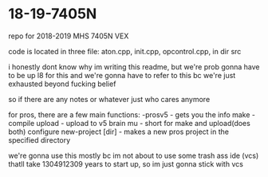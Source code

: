 # 18-19-7405N
repo for 2018-2019 MHS 7405N VEX

code is located in three file: aton.cpp, init.cpp, opcontrol.cpp, in dir src

i honestly dont know why im writing this readme, but we're prob gonna have to be up l8 for this and we're gonna have to refer to
this bc we're just exhausted beyond fucking belief

so if there are any notes or whatever just who cares anymore 

for pros, there are a few main functions:
-prosv5 - gets you the info
 		make - compile
 		upload - upload to v5 brain
 		mu - short for make and upload(does both)
 		configure new-project [dir] - makes a new pros project in the specified directory

we're gonna use this mostly bc im not about to use some trash ass ide (vcs) thatll take 1304912309 years to start up, 
so im just gonna stick with vcs